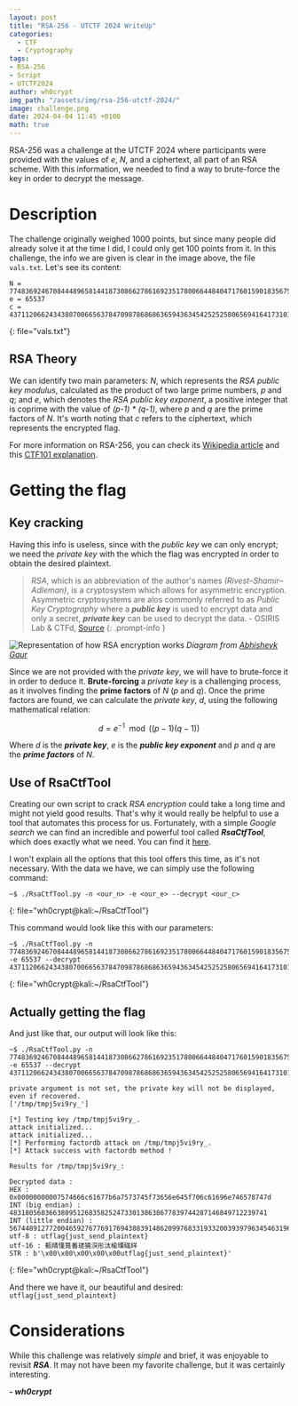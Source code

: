 ```yaml
---
layout: post
title: "RSA-256 - UTCTF 2024 WriteUp"
categories:
  - CTF
  - Cryptography
tags:
- RSA-256
- Script
- UTCTF2024
author: wh0crypt
img_path: "/assets/img/rsa-256-utctf-2024/"
image: challenge.png
date: 2024-04-04 11:45 +0100
math: true
---
```

RSA-256 was a challenge at the UTCTF 2024 where participants were provided with the values of *e*, *N*, and a ciphertext, all part of an RSA scheme. With this information, we needed to find a way to brute-force the key in order to decrypt the message.


# Description

The challenge originally weighed 1000 points, but since many people did already solve it at the time I did, I could only get 100 points from it. In this challenge, the info we are given is clear in the image above, the file `vals.txt`. Let's see its content:

```
N = 77483692467084448965814418730866278616923517800664484047176015901835675610073
e = 65537
c = 43711206624343807006656378470987868686365943634542525258065694164173101323321
```
{: file="vals.txt"}


## RSA Theory

We can identify two main parameters: *N*, which represents the *RSA public key modulus*, calculated as the product of two large prime numbers, *p* and *q*; and *e*, which denotes the *RSA public key exponent*, a positive integer that is coprime with the value of *(p-1) * (q-1)*, where *p* and *q* are the prime factors of *N*. It's worth noting that *c* refers to the ciphertext, which represents the encrypted flag.

For more information on RSA-256, you can check its [Wikipedia article](https://en.wikipedia.org/wiki/RSA_(cryptosystem)) and this [CTF101 explanation](https://ctf101.org/cryptography/what-is-rsa/).

# Getting the flag

## Key cracking

Having this info is useless, since with the *public key* we can only encrypt; we need the *private key* with the which the flag was encrypted in order to obtain the desired plaintext.

> *RSA*, which is an abbreviation of the author's names *(Rivest–Shamir–Adleman)*, is a cryptosystem which allows for asymmetric encryption. Asymmetric cryptosystems are alos commonly referred to as *Public Key Cryptography* where a ***public key*** is used to encrypt data and only a secret, ***private key*** can be used to decrypt the data. - OSIRIS Lab & CTFd, [Source](https://ctf101.org/cryptography/what-is-rsa/)
{: .prompt-info }

![Representation of how RSA encryption works](how-rsa-works.png)
*Diagram from [Abhisheyk Gaur](https://abhisheyk-gaur.medium.com/rsa-encryption-unveiled-a-simplified-guide-with-a-toy-mathematical-example-1c5f228a9b70)*

Since we are not provided with the *private key*, we will have to brute-force it in order to deduce it. **Brute-forcing** a *private key* is a challenging process, as it involves finding the **prime factors** of *N* (*p* and *q*). Once the prime factors are found, we can calculate the *private key*, *d*, using the following mathematical relation:

$$
d = e^{-1} \mod ((p-1) (q-1))
$$

Where *d* is the ***private key***, *e* is the ***public key exponent*** and *p* and *q* are the ***prime factors*** of *N*.


## Use of RsaCtfTool

Creating our own script to crack *RSA encryption* could take a long time and might not yield good results. That's why it would really be helpful to use a tool that automates this process for us. Fortunately, with a simple *Google search* we can find an incredible and powerful tool called ***RsaCtfTool***, which does exactly what we need. You can find it [here](https://github.com/RsaCtfTool/RsaCtfTool).

I won't explain all the options that this tool offers this time, as it's not necessary. With the data we have, we can simply use the following command:

```
~$ ./RsaCtfTool.py -n <our_n> -e <our_e> --decrypt <our_c>
```
{: file="wh0crypt@kali:~/RsaCtfTool"}

This command would look like this with our parameters:

```
~$ ./RsaCtfTool.py -n 77483692467084448965814418730866278616923517800664484047176015901835675610073 -e 65537 --decrypt 43711206624343807006656378470987868686365943634542525258065694164173101323321
```
{: file="wh0crypt@kali:~/RsaCtfTool"}


## Actually getting the flag

And just like that, our output will look like this:

```
~$ ./RsaCtfTool.py -n 77483692467084448965814418730866278616923517800664484047176015901835675610073 -e 65537 --decrypt 43711206624343807006656378470987868686365943634542525258065694164173101323321

private argument is not set, the private key will not be displayed, even if recovered.                               
['/tmp/tmpj5vi9ry_']

[*] Testing key /tmp/tmpj5vi9ry_.
attack initialized...
attack initialized...
[*] Performing factordb attack on /tmp/tmpj5vi9ry_.
[*] Attack success with factordb method !

Results for /tmp/tmpj5vi9ry_:

Decrypted data :
HEX : 0x00000000007574666c61677b6a7573745f73656e645f706c61696e746578747d
INT (big endian) : 48318056036638095126835825247330138638677839744287146849712239741
INT (little endian) : 56744891277200465927677691769438839148620997683319332003939796345463196614656
utf-8 : utflag{just_send_plaintext}
utf-16 : 甀晴慬筧番瑳獟湥彤汰楡瑮硥絴
STR : b'\x00\x00\x00\x00\x00utflag{just_send_plaintext}'
```
{: file="wh0crypt@kali:~/RsaCtfTool"}

And there we have it, our beautiful and desired: `utflag{just_send_plaintext}`


# Considerations

While this challenge was relatively *simple* and brief, it was enjoyable to revisit ***RSA***. It may not have been my favorite challenge, but it was certainly interesting.

***- wh0crypt***